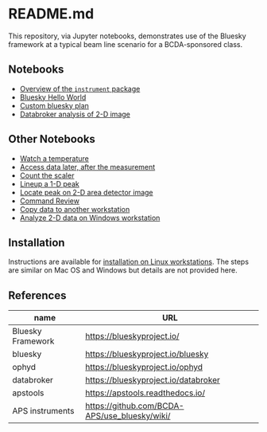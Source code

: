 # README.md

This repository, via Jupyter notebooks, demonstrates use of the Bluesky framework at a typical beam line scenario for a BCDA-sponsored class.

## Notebooks

* [Overview of the `instrument` package](https://nbviewer.jupyter.org/github/BCDA-APS/bluesky_instrument_training/blob/main/describe_instrument.ipynb)
* [Bluesky Hello World](https://nbviewer.jupyter.org/github/BCDA-APS/bluesky_instrument_training/blob/main/bluesky/hello_world.ipynb)
* [Custom bluesky plan](https://nbviewer.jupyter.org/github/BCDA-APS/bluesky_instrument_training/blob/main/bluesky/custom_plan.ipynb)
* [Databroker analysis of 2-D image](https://nbviewer.jupyter.org/github/BCDA-APS/bluesky_instrument_training/blob/main/bluesky/databroker_analysis.ipynb)

## Other Notebooks
* [Watch a temperature](https://nbviewer.jupyter.org/github/BCDA-APS/bluesky_instrument_training/blob/main/watch_temperature.ipynb)
* [Access data later, after the measurement](https://nbviewer.jupyter.org/github/BCDA-APS/bluesky_instrument_training/blob/main/after_measurement.ipynb)
* [Count the scaler](https://nbviewer.jupyter.org/github/BCDA-APS/bluesky_instrument_training/blob/main/count_scaler.ipynb)
* [Lineup a 1-D peak](https://nbviewer.jupyter.org/github/BCDA-APS/bluesky_instrument_training/blob/main/lineup_1d_peak.ipynb)
* [Locate peak on 2-D area detector image](https://nbviewer.jupyter.org/github/BCDA-APS/bluesky_instrument_training/blob/main/locate_image_peak.ipynb)
* [Command Review](https://nbviewer.jupyter.org/github/BCDA-APS/bluesky_instrument_training/blob/main/command_review.ipynb)
* [Copy data to another workstation](/resources/example-data/README.md)
* [Analyze 2-D data on Windows workstation](https://nbviewer.jupyter.org/github/BCDA-APS/bluesky_instrument_training/blob/main/resources/example-data/demonstrate.ipynb)


## Installation

Instructions are available for [installation on Linux workstations](install.md).  The steps are similar on Mac OS and Windows but details are not provided here.

## References

name | URL
--- | ---
Bluesky Framework | https://blueskyproject.io/
bluesky | https://blueskyproject.io/bluesky
ophyd | https://blueskyproject.io/ophyd
databroker | https://blueskyproject.io/databroker
apstools | https://apstools.readthedocs.io/
APS instruments | https://github.com/BCDA-APS/use_bluesky/wiki/
